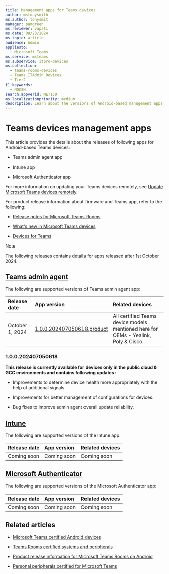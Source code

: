 ```yaml
---
title: Management apps for Teams devices
author: mstonysmith
ms.author: tonysmit
manager: pamgreen
ms.reviewer: vapati
ms.date: 08/23/2024
ms.topic: article
audience: Admin
appliesto:
  - Microsoft Teams
ms.service: msteams
ms.subservice: itpro-devices
ms.collection: 
  - teams-rooms-devices
  - Teams_ITAdmin_Devices
  - Tier2
f1.keywords: 
  - NOCSH
search.appverid: MET150
ms.localizationpriority: medium
description: Learn about the versions of Android-based management apps that are supported on Android-based Teams devices including the Teams admin agent app, the Intune app, and the Microsoft Authenticator app.
---
```

# Teams devices management apps

This article provides the details about the releases of following apps for Android-based Teams devices:

- Teams admin agent app
- Intune app

- Microsoft Authenticator app

For more information on updating your Teams devices remotely, see [Update Microsoft Teams devices remotely](/microsoftteams/devices/remote-update).

For product release information about firmware and Teams app, refer to the following:

- [Release notes for Microsoft Teams Rooms](/microsoftteams/rooms/rooms-release-note?tabs=Android)

- [What's new in Microsoft Teams devices](https://support.microsoft.com/office/what-s-new-in-microsoft-teams-devices-eabf4d81-acdd-4b23-afa1-9ee47bb7c5e2)

- [Devices for Teams](/microsoftteams/devices/teams-ip-phones#product-release-information-for-teams-phones)

> [!NOTE]
> The following releases contains details for apps released after 1st October 2024.
## [Teams admin agent](#tab/Agent)

The following are supported versions of Teams admin agent app:

|**Release date**|**App version**|**Related devices**|
|:-----|:-----|:-----|
|October 1, 2024|[1.0.0.202407050618.product](#100202407050618)|All certified Teams device models mentioned here for OEMs - Yealink, Poly & Cisco. |

### 1.0.0.202407050618

**This release is currently available for devices only in the public cloud & GCC environments and contains following updates :** 

- Improvements to determine device health more appropriately with the help of additional signals.

- Improvements for better management of configurations for devices.

- Bug fixes to improve admin agent overall update reliability.

## [Intune](#tab/Intune)

The following are supported versions of the Intune app:

|**Release date**|**App version**|**Related devices**|
|:-----|:-----|:-----|
|Coming soon|Coming soon|Coming soon|

## [Microsoft Authenticator](#tab/Authenticator)

The following are supported versions of the Microsoft Authenticator app:

|**Release date**|**App version**|**Related devices**|
|:-----|:-----|:-----|
|Coming soon|Coming soon|Coming soon|

## Related articles
- [Microsoft Teams certified Android devices](/microsoftteams/devices/teams-ip-phones)
- [Teams Rooms certified systems and peripherals](/microsoftteams/rooms/certified-hardware?tabs=Windows#teams-rooms-for-android-certification-program)
- [Product release information for Microsoft Teams Rooms on Android](/microsoftteams/rooms/android-app-firmware)

- [Personal peripherals certified for Microsoft Teams](/microsoftteams/devices/usb-devices)
